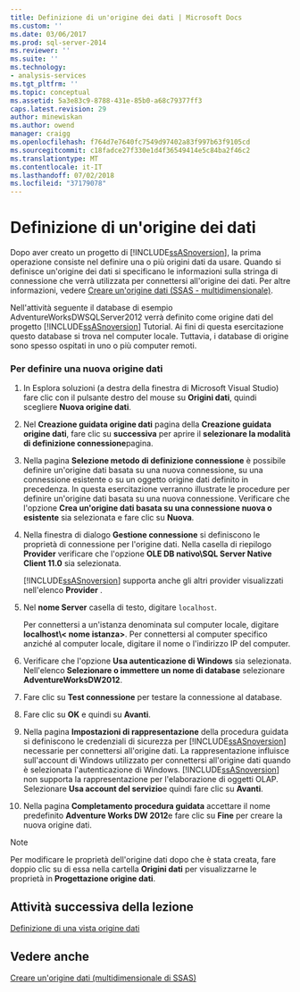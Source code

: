 ```yaml
---
title: Definizione di un'origine dei dati | Microsoft Docs
ms.custom: ''
ms.date: 03/06/2017
ms.prod: sql-server-2014
ms.reviewer: ''
ms.suite: ''
ms.technology:
- analysis-services
ms.tgt_pltfrm: ''
ms.topic: conceptual
ms.assetid: 5a3e83c9-8788-431e-85b0-a68c79377ff3
caps.latest.revision: 29
author: minewiskan
ms.author: owend
manager: craigg
ms.openlocfilehash: f764d7e7640fc7549d97402a83f997b63f9105cd
ms.sourcegitcommit: c18fadce27f330e1d4f36549414e5c84ba2f46c2
ms.translationtype: MT
ms.contentlocale: it-IT
ms.lasthandoff: 07/02/2018
ms.locfileid: "37179078"
---
```

# <a name="defining-a-data-source"></a>Definizione di un'origine dei dati
  Dopo aver creato un progetto di [!INCLUDE[ssASnoversion](../includes/ssasnoversion-md.md)], la prima operazione consiste nel definire una o più origini dati da usare. Quando si definisce un'origine dei dati si specificano le informazioni sulla stringa di connessione che verrà utilizzata per connettersi all'origine dei dati. Per altre informazioni, vedere [Creare un'origine dati &#40;SSAS - multidimensionale&#41;](multidimensional-models/create-a-data-source-ssas-multidimensional.md).  
  
 Nell'attività seguente il database di esempio AdventureWorksDWSQLServer2012 verrà definito come origine dati del progetto [!INCLUDE[ssASnoversion](../includes/ssasnoversion-md.md)] Tutorial. Ai fini di questa esercitazione questo database si trova nel computer locale. Tuttavia, i database di origine sono spesso ospitati in uno o più computer remoti.  
  
### <a name="to-define-a-new-data-source"></a>Per definire una nuova origine dati  
  
1.  In Esplora soluzioni (a destra della finestra di Microsoft Visual Studio) fare clic con il pulsante destro del mouse su **Origini dati**, quindi scegliere **Nuova origine dati**.  
  
2.  Nel **Creazione guidata origine dati** pagina della **Creazione guidata origine dati**, fare clic su **successiva** per aprire il **selezionare la modalità di definizione connessione**pagina.  
  
3.  Nella pagina **Selezione metodo di definizione connessione** è possibile definire un'origine dati basata su una nuova connessione, su una connessione esistente o su un oggetto origine dati definito in precedenza. In questa esercitazione verranno illustrate le procedure per definire un'origine dati basata su una nuova connessione. Verificare che l'opzione **Crea un'origine dati basata su una connessione nuova o esistente** sia selezionata e fare clic su **Nuova**.  
  
4.  Nella finestra di dialogo **Gestione connessione** si definiscono le proprietà di connessione per l'origine dati. Nella casella di riepilogo **Provider** verificare che l'opzione **OLE DB nativo\SQL Server Native Client 11.0** sia selezionata.  
  
     [!INCLUDE[ssASnoversion](../includes/ssasnoversion-md.md)] supporta anche gli altri provider visualizzati nell'elenco **Provider** .  
  
5.  Nel **nome Server** casella di testo, digitare `localhost`.  
  
     Per connettersi a un'istanza denominata sul computer locale, digitare **localhost\\< nome istanza\>**. Per connettersi al computer specifico anziché al computer locale, digitare il nome o l'indirizzo IP del computer.  
  
6.  Verificare che l'opzione **Usa autenticazione di Windows** sia selezionata. Nell'elenco **Selezionare o immettere un nome di database** selezionare **AdventureWorksDW2012**.  
  
7.  Fare clic su **Test connessione** per testare la connessione al database.  
  
8.  Fare clic su **OK** e quindi su **Avanti**.  
  
9. Nella pagina **Impostazioni di rappresentazione** della procedura guidata si definiscono le credenziali di sicurezza per [!INCLUDE[ssASnoversion](../includes/ssasnoversion-md.md)] necessarie per connettersi all'origine dati. La rappresentazione influisce sull'account di Windows utilizzato per connettersi all'origine dati quando è selezionata l'autenticazione di Windows. [!INCLUDE[ssASnoversion](../includes/ssasnoversion-md.md)] non supporta la rappresentazione per l'elaborazione di oggetti OLAP. Selezionare **Usa account del servizio**e quindi fare clic su **Avanti**.  
  
10. Nella pagina **Completamento procedura guidata** accettare il nome predefinito **Adventure Works DW 2012**e fare clic su **Fine** per creare la nuova origine dati.  
  
> [!NOTE]  
>  Per modificare le proprietà dell'origine dati dopo che è stata creata, fare doppio clic su di essa nella cartella **Origini dati** per visualizzarne le proprietà in **Progettazione origine dati**.  
  
## <a name="next-task-in-lesson"></a>Attività successiva della lezione  
 [Definizione di una vista origine dati](lesson-1-3-defining-a-data-source-view.md)  
  
## <a name="see-also"></a>Vedere anche  
 [Creare un'origine dati &#40;multidimensionale di SSAS&#41;](multidimensional-models/create-a-data-source-ssas-multidimensional.md)  
  
  
